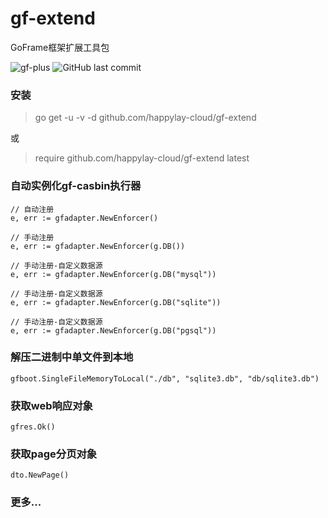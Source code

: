 # gf-extend
GoFrame框架扩展工具包

![gf-plus](https://img.shields.io/badge/gf-plus-ea7b99)
![GitHub last commit](https://img.shields.io/github/last-commit/happylay-cloud/gf-extend?style=flat-square)

### **安装**

> go get -u -v -d github.com/happylay-cloud/gf-extend

或

> require github.com/happylay-cloud/gf-extend latest

### 自动实例化gf-casbin执行器
```
// 自动注册
e, err := gfadapter.NewEnforcer()

// 手动注册
e, err := gfadapter.NewEnforcer(g.DB())

// 手动注册-自定义数据源
e, err := gfadapter.NewEnforcer(g.DB("mysql"))

// 手动注册-自定义数据源
e, err := gfadapter.NewEnforcer(g.DB("sqlite"))

// 手动注册-自定义数据源
e, err := gfadapter.NewEnforcer(g.DB("pgsql"))
```

### 解压二进制中单文件到本地
```
gfboot.SingleFileMemoryToLocal("./db", "sqlite3.db", "db/sqlite3.db")
```

### 获取web响应对象
```
gfres.Ok()
```

### 获取page分页对象
```
dto.NewPage()
```

### 更多...


